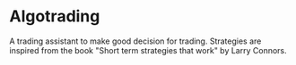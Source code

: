 # Algotrading
A trading assistant to make good decision for trading. Strategies are inspired from the book "Short term strategies that work" by Larry Connors.
